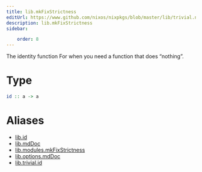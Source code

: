 ```yaml
---
title: lib.mkFixStrictness
editUrl: https://www.github.com/nixos/nixpkgs/blob/master/lib/trivial.nix#L19C5
description: lib.mkFixStrictness
sidebar:

    order: 8
---
```


The identity function
For when you need a function that does “nothing”.

# Type

```haskell
id :: a -> a
```


# Aliases

- [lib.id](/reference/libid)
- [lib.mdDoc](/reference/libmdDoc)
- [lib.modules.mkFixStrictness](/reference/libmodules.mkFixStrictness)
- [lib.options.mdDoc](/reference/liboptions.mdDoc)
- [lib.trivial.id](/reference/libtrivial.id)


